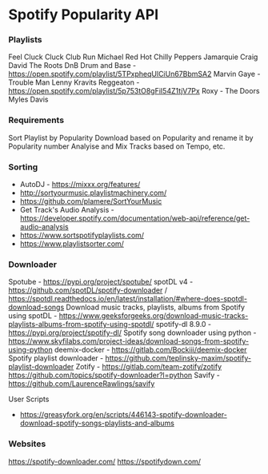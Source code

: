 # Spotify Popularity API

### Playlists

Feel
Cluck Cluck
Club
Run
Michael
Red Hot Chilly Peppers
Jamarquie 
Craig David
The Roots
DnB
Drum and Base - https://open.spotify.com/playlist/5TPxpheqUlCiUn67BbmSA2
Marvin Gaye - Trouble Man
Lenny Kravits
Reggeaton - https://open.spotify.com/playlist/5p753tO8gFiI54Z1tjV7Px
Roxy - 
The Doors
Myles Davis


### Requirements 

Sort Playlist by Popularity
Download based on Popularity and rename it by Popularity number
Analyise and Mix Tracks based on Tempo, etc. 

### Sorting
- AutoDJ - https://mixxx.org/features/
- http://sortyourmusic.playlistmachinery.com/
- https://github.com/plamere/SortYourMusic
- Get Track's Audio Analysis - https://developer.spotify.com/documentation/web-api/reference/get-audio-analysis
- https://www.sortspotifyplaylists.com/
- https://www.playlistsorter.com/

### Downloader

Spotube - https://pypi.org/project/spotube/
spotDL v4 - https://github.com/spotDL/spotify-downloader / https://spotdl.readthedocs.io/en/latest/installation/#where-does-spotdl-download-songs
Download music tracks, playlists, albums from Spotify using spotDL - https://www.geeksforgeeks.org/download-music-tracks-playlists-albums-from-spotify-using-spotdl/
spotify-dl 8.9.0 - https://pypi.org/project/spotify-dl/
Spotify song downloader using python - https://www.skyfilabs.com/project-ideas/download-songs-from-spotify-using-python
deemix-docker - https://gitlab.com/Bockiii/deemix-docker
Spotify playlist downloader - https://github.com/teplinsky-maxim/spotify-playlist-downloader
Zotify - https://gitlab.com/team-zotify/zotify
https://github.com/topics/spotify-downloader?l=python
Savify - https://github.com/LaurenceRawlings/savify

User Scripts
- https://greasyfork.org/en/scripts/446143-spotify-downloader-download-spotify-songs-playlists-and-albums

### Websites 
https://spotify-downloader.com/ 
https://spotifydown.com/


